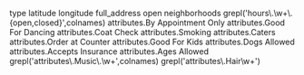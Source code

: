 type
latitude
longitude
full_address
open
neighborhoods
grepl('hours\\.\\w+\\.{open,closed}',colnames)
attributes.By Appointment Only
attributes.Good For Dancing
attributes.Coat Check
attributes.Smoking
attributes.Caters
attributes.Order at Counter
attributes.Good For Kids
attributes.Dogs Allowed
attributes.Accepts Insurance
attributes.Ages Allowed
grepl('attributes\\.Music\\.\\w+',colnames)
grepl('attributes\\.Hair\\w+')
